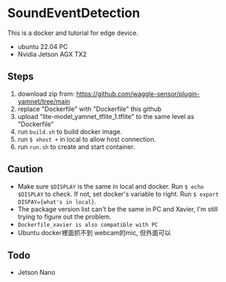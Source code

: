 # SoundEventDetection
This is a docker and tutorial for edge device.
- ubuntu 22.04 PC
- Nvidia Jetson AGX TX2

## Steps
1. download zip from: https://github.com/waggle-sensor/plugin-yamnet/tree/main
2. replace "Dockerfile" with "Dockerfile" this github 
3. upload "lite-model_yamnet_tflite_1.tflite" to the same level as "Dockerfile"
4. run `build.sh` to build docker image.
5. run `$ xhost +` in local to allow host connection.
6. run `run.sh` to create and start container.

## Caution
- Make sure `$DISPLAY` is the same in local and docker. Run `$ echo $DISPLAY` to check. If not, set docker's variable to right. Run `$ export DISPAY={what's in local}`.
- The package version list can't be the same in PC and Xavier, I'm still trying to figure out the problem.
- `Dockerfile_xavier is also compatible with PC`
- Ubuntu docker裡面抓不到 webcam的mic, 但外面可以

## Todo
- Jetson Nano
